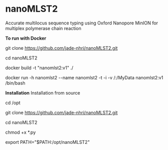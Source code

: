 # nanoMLST2
Accurate multilocus sequence typing using Oxford Nanopore MinION for multiplex polymerase chain reaction

**To run with Docker**

git clone https://github.com/jade-nhri/nanoMLST2.git

cd nanoMLST2

docker build -t "nanomlst2:v1" ./

docker run -h nanomlst2 --name nanomlst2 -t -i -v /:/MyData nanomlst2:v1 /bin/bash

**Installation**
Installation from source

cd /opt

git clone https://github.com/jade-nhri/nanoMLST2.git

cd nanoMLST2

chmod +x *.py

export PATH="$PATH:/opt/nanoMLST2"
